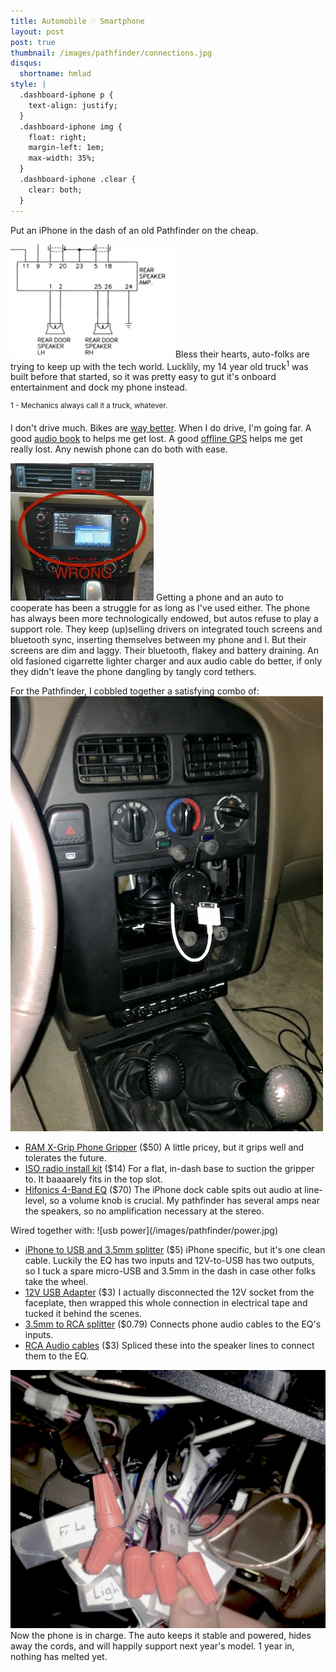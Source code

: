 ```yaml
---
title: Automobile ♡ Smartphone
layout: post
post: true
thumbnail: /images/pathfinder/connections.jpg
disqus:
  shortname: hmlad
style: |
  .dashboard-iphone p {
    text-align: justify;
  }
  .dashboard-iphone img {
    float: right;
    margin-left: 1em;
    max-width: 35%;
  }
  .dashboard-iphone .clear {
    clear: both;
  }
---
```

Put an iPhone in the dash of an old Pathfinder on the cheap.

![Audio wiring diagram](/images/pathfinder/audio_schematic.thumb.jpg)
Bless their hearts, auto-folks are trying to keep up with the tech world.  Lucklily, my 14 year old truck<sup>1</sup> was built before that started, so it was pretty easy to gut it's onboard entertainment and dock my phone instead.

<sup>1 - Mechanics always call it a truck, whatever.</sup>

<!-- more -->

I don't drive much.  Bikes are [way better](http://www.mrmoneymustache.com/2013/06/13/bicycling-the-safest-form-of-transportation/).  When I do drive, I'm going far.  A good [audio book](http://www.goodreads.com/hurrymaplelad) to helps me get lost.  A good [offline GPS](https://itunes.apple.com/us/app/pocket-earth-offline-maps/id481679745?mt=8) helps me get really lost.  Any newish phone can do both with ease.

![wrong](/images/pathfinder/wrong.jpg)
Getting a phone and an auto to cooperate has been a struggle for as long as I've used either.  The phone has always been more technologically endowed, but autos refuse to play a support role.  They keep (up)selling drivers on integrated touch screens and bluetooth sync, inserting themselves between my phone and I. But their screens are dim and laggy.  Their bluetooth, flakey and battery draining.  An old fasioned cigarrette lighter charger and aux audio cable do better, if only they didn't leave the phone dangling by
tangly cord tethers.

For the Pathfinder, I cobbled together a satisfying combo of:
![finished](/images/pathfinder/finished.jpg)

- [RAM X-Grip Phone Gripper](http://amzn.com/B0066BWMNU) ($50) A little pricey, but it grips well and tolerates the future.
- [ISO radio install kit](http://amzn.com/B0002BEV84) ($14) For a flat, in-dash base to suction the gripper to.  It baaaarely fits in the top slot.
- [Hifonics 4-Band EQ](http://amzn.com/B0014JHVHQ) ($70) The iPhone dock cable spits out audio at line-level, so a volume knob is crucial.  My pathfinder has several amps near the speakers, so no amplification necessary at the stereo.

<div class="clear"/>
Wired together with:
![usb power](/images/pathfinder/power.jpg)

- [iPhone to USB and 3.5mm splitter](http://amzn.com/B00B7T0J9U) ($5) iPhone specific, but it's one clean cable.  Luckily the EQ has two inputs and 12V-to-USB has two outputs, so I tuck a spare micro-USB and 3.5mm in the dash in case other folks take the wheel.
- [12V USB Adapter](http://amzn.com/B0042B9U8Q) ($3) I actually disconnected the 12V socket from the faceplate, then wrapped this whole connection in electrical tape and tucked it behind the scenes.
- [3.5mm to RCA splitter](http://amzn.com/B000I23TTE) ($0.79) Connects phone audio cables to the EQ's inputs.
- [RCA Audio cables](http://amzn.com/B000UZ66YO) ($3) Spliced these into the speaker lines to connect them to the EQ.

![wiring connections](/images/pathfinder/connections.jpg)
Now the phone is in charge.  The auto keeps it stable and powered, hides away the cords, and will happily support next year's model.  1 year in, nothing has melted yet.
<div class="clear"/>

